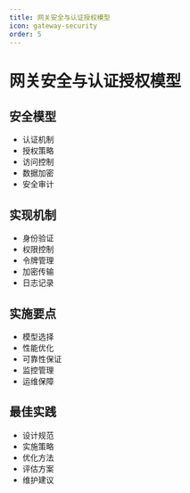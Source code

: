 ```yaml
---
title: 网关安全与认证授权模型
icon: gateway-security
order: 5
---
```


# 网关安全与认证授权模型

## 安全模型
- 认证机制
- 授权策略
- 访问控制
- 数据加密
- 安全审计

## 实现机制
- 身份验证
- 权限控制
- 令牌管理
- 加密传输
- 日志记录

## 实施要点
- 模型选择
- 性能优化
- 可靠性保证
- 监控管理
- 运维保障

## 最佳实践
- 设计规范
- 实施策略
- 优化方法
- 评估方案
- 维护建议
